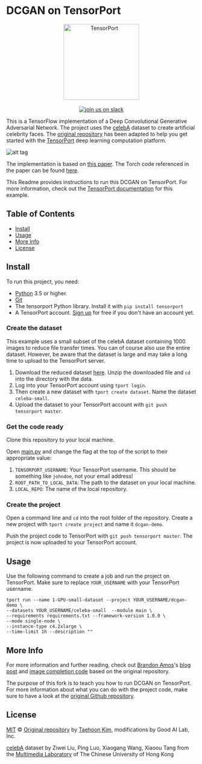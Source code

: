 # DCGAN on TensorPort
<p align="center">
<img src="https://raw.githubusercontent.com/SvenChmie/mnist/master/tp_logo.png" alt="TensorPort" width="200">
<br>
<br>
<a href="https://slackin-altdyjrdgq.now.sh"><img src="https://slackin-altdyjrdgq.now.sh/badge.svg" alt="join us on slack"></a>
</p>

This is a TensorFlow implementation of a Deep Convolutional Generative Adversarial Network. The project uses the [celebA](http://mmlab.ie.cuhk.edu.hk/projects/CelebA.html) dataset to create artificial celebrity faces. The [original repository](https://github.com/carpedm20/DCGAN-tensorflow) has been adapted to help you get started with the [TensorPort](https://tensorport.com) deep learning computation platform.

![alt tag](DCGAN.png)

The implementation is based on [this paper](http://arxiv.org/abs/1511.06434). The Torch code referenced in the paper can be found [here](https://github.com/soumith/dcgan.torch).

This Readme provides instructions to run this DCGAN on TensorPort. For more information, check out the [TensorPort documentation](https://docs.tensorport.com/v1.0/docs/creating-celebrity-faces-using-a-dcgan) for this example. 


## Table of Contents

- [Install](#install)
- [Usage](#usage)
- [More Info](#more-info)
- [License](#license)

## Install

To run this project, you need:

- [Python](https://python.org/) 3.5 or higher.
- [Git](https://git-scm.com/)
- The tensorport Python library. Install it with `pip install tensorport`
- A TensorPort account. [Sign up](https://tensorport.com) for free if you don't have an account yet.

### Create the dataset

This example uses a small subset of the celebA dataset containing 1000 images to reduce file transfer times. You can of course also use the entire dataset. However, be aware that the dataset is large and may take a long time to upload to the TensorPort server.

1. Download the reduced dataset [here](https://tensorport-public-datasets.s3.amazonaws.com/celebA_small.zip). Unzip the downloaded file and `cd` into the directory with the data.
2. Log into your TensorPort account using `tport login`.
3. Then create a new dataset with `tport create dataset`. Name the dataset `celeba-small`.
4. Upload the dataset to your TensorPort account with `git push tensorport master`.

### Get the code ready

Clone this repository to your local machine.

Open [main.py](/main.py) and change the flag at the top of the script to their appropriate value:

1. `TENSORPORT_USERNAME`: Your TensorPort username. This should be something like `johndoe`, not your email address!
2. `ROOT_PATH_TO_LOCAL_DATA`: The path to the dataset on your local machine.
3. `LOCAL_REPO`: The name of the local repository. 

### Create the project

Open a command line and `cd` into the root folder of the repository. Create a new project with `tport create project` and name it `dcgan-demo`.

Push the project code to TensorPort with `git push tensorport master`. The project is now uploaded to your  TensorPort account.

## Usage

Use the following command to create a job and run the project on TensorPort. Make sure to replace `YOUR_USERNAME` with your TensorPort username.

```shell
tport run --name 1-GPU-small-dataset --project YOUR_USERNAME/dcgan-demo \ 
--datasets YOUR_USERNAME/celeba-small  --module main \
--requirements requirements.txt --framework-version 1.0.0 \
--mode single-node \
--instance-type c4.2xlarge \
--time-limit 1h --description ""
```

## More Info

For more information and further reading, check out [Brandon Amos](http://bamos.github.io/)'s [blog post](http://bamos.github.io/2016/08/09/deep-completion/) and [image completion code](https://github.com/bamos/dcgan-completion.tensorflow) based on the original repository.

The purpose of this fork is to teach you how to run DCGAN on TensorPort. For more information about what you can do with the project code, make sure to have a look at the [original Github repository](https://github.com/carpedm20/DCGAN-tensorflow).

## License

[MIT](LICENSE) © [Original repository](https://github.com/tensorport/DCGAN-tensorflow) by [Taehoon Kim](http://carpedm20.github.io/), modifications by Good AI Lab, Inc.

[celebA](http://mmlab.ie.cuhk.edu.hk/projects/CelebA.html) dataset by Ziwei Liu, Ping Luo, Xiaogang Wang, Xiaoou Tang from the [Multimedia Laboratory](http://mmlab.ie.cuhk.edu.hk/) of The Chinese University of Hong Kong